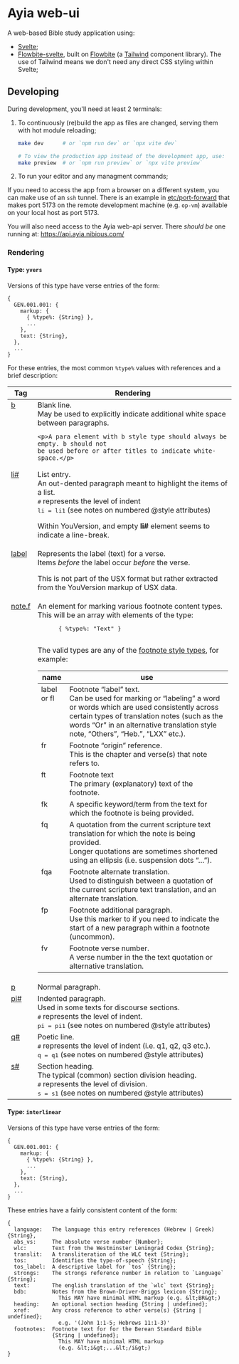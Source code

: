 # Ayia web-ui

A web-based Bible study application using:
- [Svelte](https://svelte.dev/docs/introduction);
- [Flowbite-svelte](https://flowbite-svelte.com/docs/pages/introduction),
  built on [Flowbite](https://flowbite.com/docs/getting-started/introduction/)
  (a [Tailwind](https://tailwindcss.com/docs/installation) component library).
  The use of Tailwind means we don't need any direct CSS styling within Svelte;

## Developing

During development, you'll need at least 2 terminals:
1.  To continuously (re)build the app as files are changed, serving them with
    hot module reloading;
    ```sh
    make dev      # or `npm run dev` or `npx vite dev`

    # To view the production app instead of the development app, use:
    make preview  # or `npm run preview` or `npx vite preview`
    ```
2.  To run your editor and any managment commands;

If you need to access the app from a browser on a different system, you can
make use of an `ssh` tunnel. There is an example in
[etc/port-forward](./etc/port-forward) that makes port 5173 on the remote
development machine (e.g. `op-vm`) available on your local host as port 5173.

You will also need access to the Ayia web-api server. There *should be* one
running at: https://api.ayia.nibious.com/

### Rendering

#### Type: `yvers`
Versions of this type have verse entries of the form:
```
{
  GEN.001.001: {
    markup: {
      { %type%: {String} },
      ...
    },
    text: {String},
  },
  ...
}
```

For these entries, the most common `%type%` values with references and a brief
description:
<table>
 <thead>
  <tr><th>Tag</th><th>Rendering</th></tr>
 </thead>
 <tbody>
  <tr valign='top'>
   <td>
    <a href='https://ubsicap.github.io/usx/parastyles.html#b'>b</a>
   </td>
   <td>
    Blank line.<br />
    May be used to explicitly indicate additional white space between
    paragraphs.<br />

    <p>A para element with b style type should always be empty. b should not
    be used before or after titles to indicate white-space.</p>
   </td>
  </tr>

  <tr valign='top'>
   <td>
    <a href='https://ubsicap.github.io/usx/parastyles.html#li'>li#</a>
   </td>
   <td>
    List entry.<br />
    An out-dented paragraph meant to highlight the items of a list.<br />
    <tt>#</tt> represents the level of indent<br />
    <tt>li = li1</tt> (see notes on numbered @style attributes)<br />
    <p>Within YouVersion, and empty <b>li#</b> element seems to indicate a
    line-break.</p>
   </td>
  </tr>

  <tr valign='top'>
   <td>
    <a href='https://ubsicap.github.io/usx/parastyles.html#label'>label</a>
   </td>
   <td>
    Represents the label (text) for a verse.<br />
    Items <i>before</i> the label occur <i>before</i> the verse.<br />
    <p>This is not part of the USX format but rather extracted from the
    YouVersion markup of USX data.</p>
   </td>
  </tr>

  <tr valign='top'>
   <td>
    <a href='https://ubsicap.github.io/usx/notes.html#footnote-char-style-types'>
      note.f
    </a>
   </td>
   <td>
    An element for marking various footnote content types.<br />
    This will be an array with elements of the type:
    <pre>
      { %type%: "Text" }
    </pre>
    <p>The valid types are any of the
    <a href='https://ubsicap.github.io/usx/notes.html#footnote-char-style-types'>footnote
    style types</a>, for example:</p>
    <table>
     <thead>
      <tr><th>name</th><th>use</th></tr>
     </thead>
     <tbody>
      <tr valign='top'>
       <td>label or fl</td>
       <td>
        Footnote “label” text.<br />
        Can be used for marking or “labeling” a word or words which are used
        consistently across certain types of translation notes (such as the
        words “Or” in an alternative translation style note, “Others”, “Heb.”,
        “LXX” etc.).
      </tr>
      <tr valign='top'>
       <td>fr</td>
       <td>
        Footnote “origin” reference.<br />
        This is the chapter and verse(s) that note refers to.
       </td>
      </tr>
      <tr valign='top'>
       <td>ft</td>
       <td>
        Footnote text<br />
        The primary (explanatory) text of the footnote.
       </td>
      </tr>
      <tr valign='top'>
       <td>fk</td>
       <td>
        A specific keyword/term from the text for which the footnote is being
        provided.
       </td>
      </tr>
      <tr valign='top'>
       <td>fq</td>
       <td>
        A quotation from the current scripture text translation for which the
        note is being provided.<br />
        Longer quotations are sometimes shortened using an ellipsis (i.e.
        suspension dots “…”).
       </td>
      </tr>
      <tr valign='top'>
       <td>fqa</td>
       <td>
        Footnote alternate translation.<br />
        Used to distinguish between a quotation of the current scripture text
        translation, and an alternate translation.
       </td>
      </tr>
      <tr valign='top'>
       <td>fp</td>
       <td>
        Footnote additional paragraph.<br />
        Use this marker to if you need to indicate the start of a new paragraph
        within a footnote (uncommon).
       </td>
      <tr valign='top'>
       <td>fv</td>
       <td>
        Footnote verse number.<br />
        A verse number in the the text quotation or alternative translation.
       </td>
      </tr>
     </tbody>
    </table>
   </td>
  </tr>

  <tr valign='top'>
   <td><a href='https://ubsicap.github.io/usx/parastyles.html#p'>p</a></td>
   <td>
    Normal paragraph.
   </td>
  </tr>

  <tr valign='top'>
   <td><a href='https://ubsicap.github.io/usx/parastyles.html#pi'>pi#</a></td>
   <td>
    Indented paragraph.<br />
    Used in some texts for discourse sections.<br />
    <tt>#</tt> represents the level of indent.<br />
    <tt>pi = pi1</tt> (see notes on numbered @style attributes)
   </td>
  </tr>

  <tr valign='top'>
   <td><a href='https://ubsicap.github.io/usx/parastyles.html#q'>q#</a></td>
   <td>
    Poetic line.<br />
    <tt>#</tt> represents the level of indent (i.e. q1, q2, q3 etc.).<br />
    <tt>q = q1</tt> (see notes on numbered @style attributes)
   </td>
  </tr>

  <tr valign='top'>
   <td><a href='https://ubsicap.github.io/usx/parastyles.html#s'>s#</a></td>
   <td>
    Section heading.<br />
    The typical (common) section division heading.<br />
    <tt>#</tt> represents the level of division.<br />
    <tt>s = s1</tt> (see notes on numbered @style attributes)
   </td>
  </tr>
 </tbody>
</table>

#### Type: `interlinear`
Versions of this type have verse entries of the form:
```
{
  GEN.001.001: {
    markup: {
      { %type%: {String} },
      ...
    },
    text: {String},
  },
  ...
}
```

These entries have a fairly consistent content of the form:
```
{
  language:   The language this entry references (Hebrew | Greek) {String},
  abs_vs:     The absolute verse number {Number};
  wlc:        Text from the Westminster Leningrad Codex {String};
  translit:   A transliteration of the WLC text {String};
  tos:        Identifies the type-of-speech {String};
  tos_label:  A descriptive label for `tos` {String};
  strongs:    The strongs reference number in relation to `Language` {String};
  text:       The english translation of the `wlc` text {String};
  bdb:        Notes from the Brown-Driver-Briggs lexicon {String};
                This MAY have minimal HTML markup (e.g. &lt;BR&gt;)
  heading:    An optional section heading {String | undefined};
  xref:       Any cross reference to other verse(s) {String | undefined};
                e.g. '(John 1:1-5; Hebrews 11:1-3)'
  footnotes:  Footnote text for for the Berean Standard Bible
              {String | undefined};
                This MAY have minimal HTML markup
                (e.g. &lt;i&gt;...&lt;/i&gt;)
}
```
